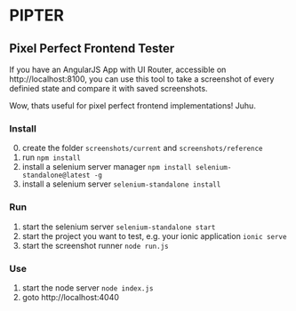 # PIPTER

## Pixel Perfect Frontend Tester

If you have an AngularJS App with UI Router, accessible on http://localhost:8100, you can use this tool to take a screenshot of every definied state and compare it with saved screenshots.

Wow, thats useful for pixel perfect frontend implementations! Juhu.



### Install

0. create the folder `screenshots/current` and `screenshots/reference`
1. run `npm install`
2. install a selenium server manager `npm install selenium-standalone@latest -g`
3. install a selenium server `selenium-standalone install`


### Run

1. start the selenium server `selenium-standalone start`
2. start the project you want to test, e.g. your ionic application `ionic serve`
3. start the screenshot runner `node run.js`


### Use

1. start the node server `node index.js`
2. goto http://localhost:4040
